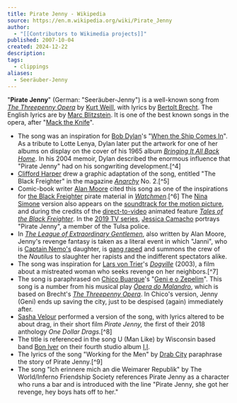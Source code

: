 ```yaml
---
title: Pirate Jenny - Wikipedia
source: https://en.m.wikipedia.org/wiki/Pirate_Jenny
author:
  - "[[Contributors to Wikimedia projects]]"
published: 2007-10-04
created: 2024-12-22
description: 
tags:
  - clippings
aliases:
  - Seeräuber-Jenny
---
```

"**Pirate Jenny**" (German: "Seeräuber-Jenny") is a well-known song from *[The Threepenny Opera](https://en.m.wikipedia.org/wiki/The_Threepenny_Opera "The Threepenny Opera")* by [Kurt Weill](https://en.m.wikipedia.org/wiki/Kurt_Weill "Kurt Weill"), with lyrics by [Bertolt Brecht](https://en.m.wikipedia.org/wiki/Bertolt_Brecht "Bertolt Brecht"). The English lyrics are by [Marc Blitzstein](https://en.m.wikipedia.org/wiki/Marc_Blitzstein "Marc Blitzstein"). It is one of the best known songs in the opera, after "[Mack the Knife](https://en.m.wikipedia.org/wiki/Mack_the_Knife "Mack the Knife")".

- The song was an inspiration for [Bob Dylan](https://en.m.wikipedia.org/wiki/Bob_Dylan "Bob Dylan")'s "[When the Ship Comes In](https://en.m.wikipedia.org/wiki/When_the_Ship_Comes_In "When the Ship Comes In")". As a tribute to Lotte Lenya, Dylan later put the artwork for one of her albums on display on the cover of his 1965 album *[Bringing It All Back Home](https://en.m.wikipedia.org/wiki/Bringing_It_All_Back_Home "Bringing It All Back Home")*. In his 2004 memoir, Dylan described the enormous influence that "Pirate Jenny" had on his songwriting development.[^4]
- [Clifford Harper](https://en.m.wikipedia.org/wiki/Clifford_Harper "Clifford Harper") drew a graphic adaptation of the song, entitled "The Black Freighter" in the magazine *[Anarchy](https://en.m.wikipedia.org/wiki/Anarchy_\(magazine\) "Anarchy (magazine)")* No. 2.[^5]
- Comic-book writer [Alan Moore](https://en.m.wikipedia.org/wiki/Alan_Moore "Alan Moore") cited this song as one of the inspirations for [the Black Freighter](https://en.m.wikipedia.org/wiki/Watchmen#Tales_of_the_Black_Freighter "Watchmen") pirate material in *[Watchmen](https://en.m.wikipedia.org/wiki/Watchmen "Watchmen")*.[^6] The [Nina Simone](https://en.m.wikipedia.org/wiki/Nina_Simone "Nina Simone") version also appears on the [soundtrack for the motion picture](https://en.m.wikipedia.org/wiki/Watchmen:_Music_from_the_Motion_Picture "Watchmen: Music from the Motion Picture"), and during the credits of the [direct-to-video](https://en.m.wikipedia.org/wiki/Direct-to-video "Direct-to-video") animated feature *[Tales of the Black Freighter](https://en.m.wikipedia.org/wiki/Watchmen_\(2009_film\) "Watchmen (2009 film)")*. In the [2019 TV series](https://en.m.wikipedia.org/wiki/Watchmen_\(TV_series\) "Watchmen (TV series)"), [Jessica Camacho](https://en.m.wikipedia.org/wiki/Jessica_Camacho "Jessica Camacho") portrays "Pirate Jenny", a member of the Tulsa police.
- In *[The League of Extraordinary Gentlemen](https://en.m.wikipedia.org/wiki/The_League_of_Extraordinary_Gentlemen,_Volume_III:_Century#Chapter_1._What_Keeps_Mankind_Alive? "The League of Extraordinary Gentlemen, Volume III: Century")*, also written by Alan Moore, Jenny's revenge fantasy is taken as a literal event in which "Janni", who is [Captain Nemo's](https://en.m.wikipedia.org/wiki/List_of_The_League_of_Extraordinary_Gentlemen_characters#Captain_Nemo "List of The League of Extraordinary Gentlemen characters") daughter, is [gang raped](https://en.m.wikipedia.org/wiki/Gang_rape "Gang rape") and summons the crew of the *Nautilus* to slaughter her rapists and the indifferent spectators alike.
- The song was inspiration for [Lars von Trier](https://en.m.wikipedia.org/wiki/Lars_von_Trier "Lars von Trier")'s *[Dogville](https://en.m.wikipedia.org/wiki/Dogville "Dogville")* (2003), a film about a mistreated woman who seeks revenge on her neighbors.[^7]
- The song is paraphrased on [Chico Buarque](https://en.m.wikipedia.org/wiki/Chico_Buarque "Chico Buarque")'s "[Geni e o Zepelim](https://en.m.wikipedia.org/wiki/Geni_e_o_Zepelim "Geni e o Zepelim")". This song is a number from his musical play *[Ópera do Malandro](https://en.m.wikipedia.org/wiki/%C3%93pera_do_Malandro "Ópera do Malandro")*, which is based on Brecht's *[The Threepenny Opera](https://en.m.wikipedia.org/wiki/The_Threepenny_Opera "The Threepenny Opera")*. In Chico's version, Jenny (Geni) ends up saving the city, just to be despised (again) immediately after.
- [Sasha Velour](https://en.m.wikipedia.org/wiki/Sasha_Velour "Sasha Velour") performed a version of the song, with lyrics altered to be about drag, in their short film *Pirate Jenny,* the first of their 2018 anthology *One Dollar Drags.*[^8]
- The title is referenced in the song U (Man Like) by Wisconsin based band [Bon Iver](https://en.m.wikipedia.org/wiki/Bon_Iver "Bon Iver") on their fourth studio album [I,I](https://en.m.wikipedia.org/wiki/I,I "I,I").
- The lyrics of the song "Working for the Men" by [Drab City](https://en.m.wikipedia.org/wiki/OOoOO "OOoOO") paraphrase the story of Pirate Jenny.[^9]
- The song "Ich erinnere mich an die Weimarer Republik" by The World/Inferno Friendship Society references Pirate Jenny as a character who runs a bar and is introduced with the line "Pirate Jenny, she got her revenge, hey boys hats off to her."